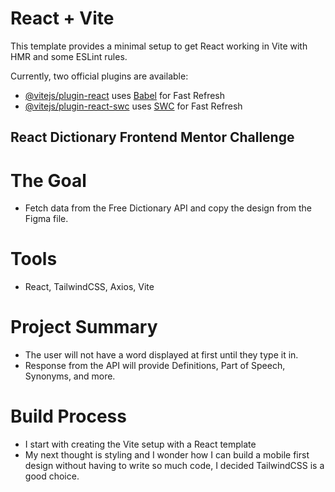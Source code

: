 # React + Vite

This template provides a minimal setup to get React working in Vite with HMR and some ESLint rules.

Currently, two official plugins are available:

- [@vitejs/plugin-react](https://github.com/vitejs/vite-plugin-react/blob/main/packages/plugin-react/README.md) uses [Babel](https://babeljs.io/) for Fast Refresh
- [@vitejs/plugin-react-swc](https://github.com/vitejs/vite-plugin-react-swc) uses [SWC](https://swc.rs/) for Fast Refresh


## React Dictionary Frontend Mentor Challenge

# The Goal
- Fetch data from the Free Dictionary API and copy the design from the Figma file. 


# Tools
- React, TailwindCSS, Axios, Vite

# Project Summary
- The user will not have a word displayed at first until they type it in. 
- Response from the API will provide Definitions, Part of Speech, Synonyms, and more. 


# Build Process
- I start with creating the Vite setup with a React template
- My next thought is styling and I wonder how I can build a mobile first design without having to write so much code, I decided TailwindCSS is a good choice. 